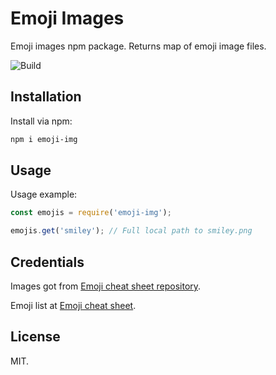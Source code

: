 # Emoji Images

Emoji images npm package. Returns map of emoji image files.

![Build](https://img.shields.io/travis/rumkin/emoji-img.svg)

## Installation

Install via npm:

```bash
npm i emoji-img
```

## Usage

Usage example:

```javascript
const emojis = require('emoji-img');

emojis.get('smiley'); // Full local path to smiley.png
```

## Credentials

Images got from [Emoji cheat sheet repository](https://github.com/WebpageFX/emoji-cheat-sheet.com).

Emoji list at [Emoji cheat sheet](http://www.emoji-cheat-sheet.com/).

## License

MIT.
